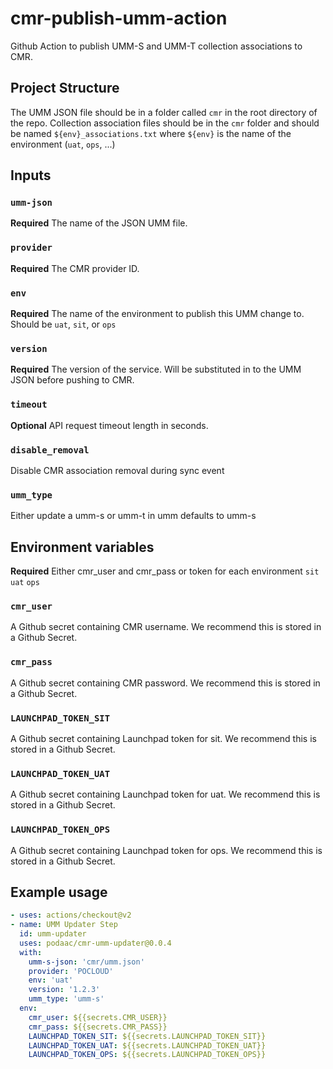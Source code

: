 # cmr-publish-umm-action
Github Action to publish UMM-S and UMM-T collection associations to CMR.

## Project Structure

The UMM JSON file should be in a folder called `cmr` in the root
directory of the repo. Collection association files should be in the
`cmr` folder and should be named `${env}_associations.txt` where
`${env}` is the name of the environment (`uat`, `ops`, ...)

## Inputs

### `umm-json`

**Required** The name of the JSON UMM file.

### `provider`

**Required** The CMR provider ID.

### `env`

**Required** The name of the environment to publish this UMM change
to. Should be `uat`, `sit`, or `ops`

### `version`

**Required** The version of the service. Will be substituted in to the
UMM JSON before pushing to CMR.

### `timeout`
**Optional** API request timeout length in seconds.

### `disable_removal`
Disable CMR association removal during sync event

### `umm_type`
Either update a umm-s or umm-t in umm defaults to umm-s

## Environment variables

**Required** Either cmr_user and cmr_pass or token for each environment `sit` `uat` `ops`

### `cmr_user`

A Github secret containing CMR username. We recommend this
is stored in a Github Secret.

### `cmr_pass`

A Github secret containing CMR password. We recommend this
is stored in a Github Secret.

### `LAUNCHPAD_TOKEN_SIT`

A Github secret containing Launchpad token for sit. We recommend this
is stored in a Github Secret.

### `LAUNCHPAD_TOKEN_UAT`

A Github secret containing Launchpad token for uat. We recommend this
is stored in a Github Secret.

### `LAUNCHPAD_TOKEN_OPS`

A Github secret containing Launchpad token for ops. We recommend this
is stored in a Github Secret.

## Example usage

```yaml
- uses: actions/checkout@v2
- name: UMM Updater Step
  id: umm-updater
  uses: podaac/cmr-umm-updater@0.0.4
  with:
    umm-s-json: 'cmr/umm.json'
    provider: 'POCLOUD'
    env: 'uat'
    version: '1.2.3'
    umm_type: 'umm-s'
  env:
    cmr_user: ${{secrets.CMR_USER}}
    cmr_pass: ${{secrets.CMR_PASS}}
    LAUNCHPAD_TOKEN_SIT: ${{secrets.LAUNCHPAD_TOKEN_SIT}}
    LAUNCHPAD_TOKEN_UAT: ${{secrets.LAUNCHPAD_TOKEN_UAT}}
    LAUNCHPAD_TOKEN_OPS: ${{secrets.LAUNCHPAD_TOKEN_OPS}}
```
